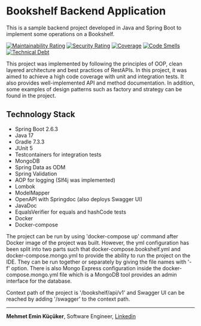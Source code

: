 # Bookshelf Backend Application

This is a sample backend project developed in Java and Spring Boot to implement some operations on a Bookshelf.

[![Maintainability Rating](https://sonarcloud.io/api/project_badges/measure?project=mekucuker_bookshelf&metric=sqale_rating)](https://sonarcloud.io/dashboard?id=mekucuker_bookshelf)
[![Security Rating](https://sonarcloud.io/api/project_badges/measure?project=mekucuker_bookshelf&metric=security_rating)](https://sonarcloud.io/dashboard?id=mekucuker_bookshelf)
[![Coverage](https://sonarcloud.io/api/project_badges/measure?project=mekucuker_bookshelf&metric=coverage)](https://sonarcloud.io/dashboard?id=mekucuker_bookshelf)
[![Code Smells](https://sonarcloud.io/api/project_badges/measure?project=mekucuker_bookshelf&metric=code_smells)](https://sonarcloud.io/dashboard?id=mekucuker_bookshelf)
[![Technical Debt](https://sonarcloud.io/api/project_badges/measure?project=mekucuker_bookshelf&metric=sqale_index)](https://sonarcloud.io/dashboard?id=mekucuker_bookshelf)

This project was implemented by following the principles of OOP, clean layered architecture and best practices of RestAPIs. In this project, it was aimed to achieve a high code coverage with unit and integration tests. It also provides well-implemented API and method documentation. In addition, some examples of design patterns such as factory and strategy can be found in the project.

## Technology Stack

* Spring Boot 2.6.3
* Java 17
* Gradle 7.3.3
* JUnit 5
* Testcontainers for integration tests
* MongoDB
* Spring Data as ODM
* Spring Validation
* AOP for logging (Slf4j was implemented)
* Lombok
* ModelMapper
* OpenAPI with Springdoc (also deploys Swagger UI)
* JavaDoc
* EqualsVerifier for equals and hashCode tests
* Docker
* Docker-compose

The project can be run by using 'docker-compose up' command after Docker image of the project was built. However, the yml configuration has been split into two parts such that docker-compose.bookshelf.yml and docker-compose.mongo.yml to provide the ability to run the project on the IDE. They can be run together or separately by giving the file names with '-f' option. There is also Mongo Express configuration inside the docker-compose.mongo.yml file which is a MongoDB tool provides an admin interface for the database.

Context path of the project is '/bookshelf/api/v1' and Swagger UI can be reached by adding '/swagger' to the context path.

---

<b>Mehmet Emin Küçüker</b>, Software Engineer, [Linkedin](https://linkedin.com/in/mehmeteminkucuker)
